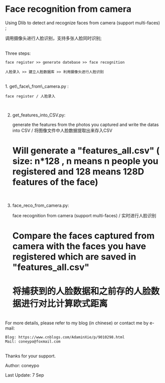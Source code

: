 # Face recognition from camera

Using Dlib to detect and recognize faces from camera (support multi-faces) ;

调用摄像头进行人脸识别，支持多张人脸同时识别;

</br>
Three steps:
	
	face register >> generate datebase >> face recognition

  	人脸录入 >> 建立人脸数据库 >> 利用摄像头进行人脸识别

</br>
1. get\_face\_from\_camera.py : 
	
	face register / 人脸录入
</br>

2. get\_features\_into\_CSV.py: 
	
	generate the features from the photos you captured and write the datas into CSV / 将图像文件中人脸数据提取出来存入CSV
 	# Will generate a "features_all.csv" ( size: n*128 , n means n people you registered and 128 means 128D features of the face)
</br>

3. face\_reco\_from\_camera.py: 
	
	face recognition from camera (support multi-faces) / 实时进行人脸识别
  	# Compare the faces captured from camera with the faces you have registered which are saved in "features_all.csv"
  	# 将捕获到的人脸数据和之前存的人脸数据进行对比计算欧式距离
</br>
For more details, please refer to my blog (in chinese) or contact me by e-mail:
	
	Blog: https://www.cnblogs.com/AdaminXie/p/9010298.html  
	Mail: coneypo@foxmail.com

</br>
Thanks for your support.

Author: coneypo

Last Update: 7 Sep
